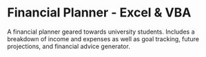 # Financial Planner - Excel & VBA

A financial planner geared towards university students. Includes a breakdown of income and expenses as well as goal tracking, future projections, and financial advice generator. 

